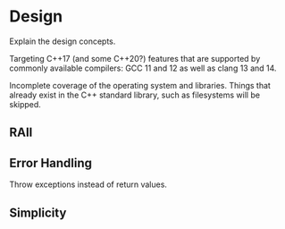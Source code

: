 # Design

Explain the design concepts.

Targeting C++17 (and some C++20?) features that are supported by commonly
available compilers: GCC 11 and 12 as well as clang 13 and 14.

Incomplete coverage of the operating system and libraries.  Things
that already exist in the C++ standard library, such as filesystems
will be skipped.

## RAII

## Error Handling

Throw exceptions instead of return values.

## Simplicity

